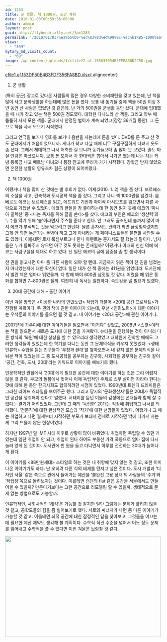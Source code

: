 ```yaml
---
id: 1283
title: 군 생활, 책 1000권, 출간 계획
date: 2010-01-03T00:59:56+00:00
author: admin
layout: post
guid: http://flyhendrixfly.net/?p=1283
permalink: '/2010/01/03/%ea%b5%b0-%ec%83%9d%ed%99%9c-%ec%b1%85-1000%ea%b6%8c-%ec%b6%9c%ea%b0%84-%ea%b3%84%ed%9a%8d/'
views:
  - "309"
mytory_md_visits_count:
  - "69"
image: /wp-content/uploads/1/cfile22.uf.156637054B3FEBAB8D2C58.jpg
---
```

[cfile1.uf.153DF50E4B3FDF356FA8BD.xlsx](http://submania.dothome.co.kr/wp-content/uploads/1/cfile1.uf.153DF50E4B3FDF356FA8BD.xlsx){.aligncenter}
  
1. 군 생활

(특히 공군) 장교로 갔다온 사람들의 많은 경우 다양한 소비패턴을 갖고 있는데, 난 책을 많이 사고 문화생활을 하는데에 많은 돈을 썼다. 보통 내 동기들 중에 책을 50권 이상 3년 동안 산 사람은 없었던 것 같은데. 난 거의 500권을 군생활 동안 샀다. 군대에 입대했을 때 내가 갖고 있는 책은 500권 정도였다. 대학원 다니느라 산 책들. 그리고 학부 때 틈틈히 사서 모은 책들. 군대에서 안정된 벌이가 계속 되었고(장장 36개월 동안). 그 돈으로 책을 사서 모으기 시작했다.

그리고 연극을 보거나 영화를 보거나 음반을 사는데에 돈을 썼다. DVD를 돈 주고 산 것도 군대에서가 처음이었으니까. 게다가 학교 다닐 때에 너무 구질구질하게 다녀서 옷도 좀 샀다. 그래서 제대하고 나서 저축한 걸 보니까 동기들보다 좀 많이 못 모았다. 술도 마실 만큼은 마셨으니까. 보통 돈 모아서 차 한대씩은 뽑아서 나가곤 했는데 나는 차는 커녕 등록금 내고 베트남 다녀오니 통장 잔고에 무리가 가기 시작했다. 장학금 받지 않았으면 온전한 생활의 영유조차 힘든 상황이 되어버렸다.

2. 책 1000권

어쨌거나 책을 많이 산 것에는 별 후회가 없다. 어제(2010. 1. 2) 책을 좀 샀다. 보르헤스의 소설을 사고, 건축학과 도시공학 책을 좀 샀다. 그리고 나니 책 1000권을 넘겼다. 움베르토 에코는 보르헤스를 읽고, 에드워드 기번과 아이작 아시모프를 읽으면서 다른 사람으로 거듭날 수 있었다. 에코의 글들을 참 좋아하는데 한 동안 읽지 못해 에코의 &#8216;마니아 콜렉션&#8217; 중 <나는 독자를 위해 글을 쓴다>를 샀다. 에코의 부인은 에코의 &#8216;생산력&#8217;의 누수를 막기 위해 &#8216;술&#8217;이라면서 주스를 준다고 한다. 안 그래도 골초인데 술까지 많이 마셔 에코가 부식되는 것을 막으려고 한단다. 물론 혼자서도 관리가 되면 금상첨화겠지만 그게 안 되면 누군가는 돌봐야 하고 그게 아내라는 게 페미니스트들은 불편할 사안일 수도 있겠다. 이를테면 로자 룩셈부르크나 한나 아렌트는 혼자서도 잘 했는데 말이다. 남자들은 누가 돌봐주지 않으면 아무 것도 못하는 존재일까? 어쨌거나 아내의 헌신 덕에 에코는 사람구실을 제대로 하고 있다. 난 일단 에코의 글에 집중을 좀 할 생각이다.

천 권을 읽고나면 아마 좀 다른 사람이 되야 할 텐데. 지금까지 읽은 책이 천 권을 넘겼는지 아니었는지에 대한 확신이 없다. 일단 내가 산 책 중에는 411권을 읽었더라. 도서관에서 빌린 책은 얼마나 읽었을까. 다 합해 봐야 600권 남짓일 것 같다. 어렸을 때 읽은 동화를 합하면 7~800권은 될까. 여전히 내 독서는 일천하다. 속도감을 낼 필요가 있겠다.

3. 20대 공간에 대해 &#8211; 출간 이야기

이번 겨울 방학은 <이상한 나라의 인민노련> 작업과 더불어 <20대 공간 프로젝트>가 진행될 계획이다. 두 권의 책에 관한 이야기가 되는데, 우선 <인민노련>에 대한 이야기는 우석훈의 이야기를 들으면 될 것 같고. 내 이야기는 <20대 공간>에 관한 이야기다.

2007년에 가우디에 대한 이야기들을 읽으면서 &#8220;이거다&#8221; 싶었고, 2008년 <스쾃>이라는 책을 읽으면서 새로운 도시에 대한 꿈을 가져왔다. 뉴타운을 진행하는 것이 아니라 다른 방식의 &#8216;복원&#8217;에 대한 상상을 할 수 있으리라 생각했었고 대학원에 진학할 때에도 그러한 생각들이 있었는데 한 학기를 다니는 동안 그 문제의식을 키우지 못했었다. <생태인류학> 수업을 듣는 친구들과 &#8216;우정과 환대&#8217;를 쌓아오면서 내 깊지 않은 문제의식을 나눠본 적이 있었는데 그 중 도시공학을 공부하는 친구와, 사회학을 공부하는 친구와 같이 &#8216;공간, 건축, 도시, 20대&#8217;라는 키워드로 이야기를 해보기로 했다.

인문학적인 관점에서 &#8217;20대&#8217;에게 필요한 공간에 대한 이야기를 하는 것은 그리 어렵지 않을 것 같다. 부모의 돌봄에서 벗어나 이제 독립적인 주체로 스무 살이면 자라야 한다는 것에 대해 한 동안 한국사회도 합의하려던 시점이 있었다. 1990년대 트렌디 드라마들은 그러한 라이프 스타일을 보여주곤 했다. 그리고 당시의 &#8216;문화생산자&#8217;들은 20대가 독립적인 공간을 쟁취해야 한다고 말했다. 서태지를 듣던 이들의 감성에는 꼰대들과 함께 살 수 없다는 결기가 어려있었다. 그런데 그 때의 &#8216;독립한&#8217; 20대는 직장에 취업하고 나서를 의미했다. &#8216;전문직&#8217;에 대한 환상적인 모습과 &#8216;작가&#8217;에 대한 선망들이 있었다. 어쨌거나 그 때는 취업하고 나면 월세부터 시작하던 부모가 보태서 전세로 시작하던 밖에 나가서 사는 게 그리 드물지 않은 현상이었다.

하지만 1997년 말 IMF 사태 이후로 상황이 많이 바뀌었다. 취업하면 독립할 수 있던 거였는데 일단 취업이 안 되고, 취업이 된다 하여도 부동산 가격 폭등으로 엄마 집에 다시 눌러 앉게 된 것이다. 도서관에 만 원을 들고 다니면서 하루를 전전하는 20대가 늘어나게 된다.

이 이야기를 <88만원세대> 스타일로 하는 것은 내 취향에 맞지 않는 것 같고, 또한 이미 나온 이야기기도 하다. 난 오히려 다른 식의 테제를 던지고 싶은 것이다. 도시 개발과 &#8216;디자인 서울&#8217; 같은 쪽으로 관에서 들어가는 예산을 &#8216;불완전 고용 상태&#8217;의 사람들의 &#8216;주거&#8217;와 &#8216;작업장&#8217;쪽으로 돌려보자는 것이다. 이를테면 런던의 flat 같은 공간을 서울에서도 만들어볼 수 있을까? 만든다기보다는 그런 공간으로 리모델링 할 수 있을까. 생태적으로 문제 없는 방법으로도 가능할까.

인류학적인, 사회사적인 &#8216;해석&#8217;은 가능할 것 같지만 일단 그렇게는 문제가 풀리지 않을 것 같고, 공학도들의 힘을 좀 빌어보기로 했다. 서로의 씨너지가 나면 좀 다른 이야기가 가능할 것 같고. 이를테면 최적 공간에 대한 잠정적인 답을 찾아보고, 그것들을 이끄는 데 필요한 예산 제약도 생각해 볼 계획이다. 수학적 직관 수준을 넘어서 어느 정도 문제를 읽어내고 수학적을 풀 수 있다면 이번 겨울은 보람찰 것 같다.

<img class="aligncenter" src="http://submania.dothome.co.kr/wp-content/uploads/1/cfile22.uf.156637054B3FEBAB8D2C58.jpg" alt="" width="500" height="325" />